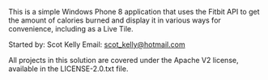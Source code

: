 ﻿This is a simple Windows Phone 8 application that uses the Fitbit API to get the amount of calories burned and display it in various ways for convenience, including as a Live Tile.

Started by: Scot Kelly
Email: scot_kelly@hotmail.com

All projects in this solution are covered under the Apache V2 license, available in the LICENSE-2.0.txt file.
